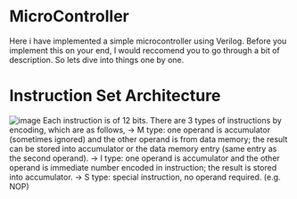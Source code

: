 # MicroController
Here i have implemented a simple microcontroller using Verilog. Before you implement this on your end, I would reccomend you to go through a bit of description.
So lets dive into things one by one.
# Instruction Set Architecture
![image](https://github.com/user-attachments/assets/58dd16a5-2cc3-4c95-9d06-c9cf9529a52c)
Each instruction is of 12 bits. There are 3 types of instructions by encoding, which are as follows,
-> M type: one operand is accumulator (sometimes ignored) and the other operand is from data memory; the result can be stored into accumulator or the data memory entry (same entry as the second operand).
-> I type: one operand is accumulator and the other operand is immediate number encoded in instruction; the result is stored into accumulator.
-> S type: special instruction, no operand required. (e.g. NOP)
